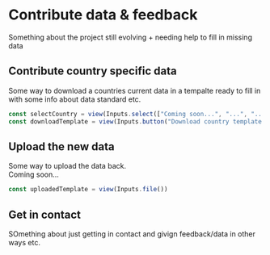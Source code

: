 # Contribute data & feedback

Something about the project still evolving + needing help to fill in missing data


## Contribute country specific data

Some way to download a countries current data in a tempalte ready to fill in with some info about data standard etc.
```js
const selectCountry = view(Inputs.select(["Coming soon...", "...", "..."]))
const downloadTemplate = view(Inputs.button("Download country template (coming soon...)"))
```

## Upload the new data

Some way to upload the data back.  
Coming soon...
```js
const uploadedTemplate = view(Inputs.file())
```

## Get in contact
SOmething about just getting in contact and givign feedback/data in other ways etc.